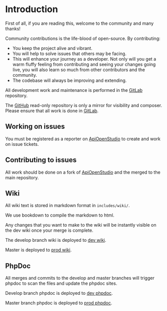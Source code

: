 Introduction
============

First of all, if you are reading this, welcome to the community and many thanks!

Community contributions is the life-blood of open-source. By contributing:

* You keep the project alive and vibrant.
* You will help to solve issues that others may be facing.
* This will enhance your journey as a developer. Not only will you get a warm
  fluffy feeling from contributing and seeing your changes going live, you will
  also learn so much from other contributors and the community.
* The codebase will always be improving and extending.

All development work and maintenance is performed in the [GitLab][gitlab]
repository.

The [GitHub][github] read-only repository is only a mirror for visibility and
composer. Please ensure that all work is done in [GitLab][gitlab].

Working on issues
-----------------

You must be registered as a reporter on [ApiOpenStudio][gitlab] to create and
work on issue tickets.

Contributing to issues
----------------------

All work should be done on a fork of [ApiOpenStudio][gitlab] and the merged to
the main repository.

Wiki
----

All wiki text is stored in markdown format in ```includes/wiki/```.

We use bookdown to compile the markdown to html.

Any changes that you want to make to the wiki will be instantly visible on the
dev wiki once your merge is complete.

The develop branch wiki is deployed to [dev wiki][dev_wiki].

Master is deployed to [prod wiki][prod_wiki].

PhpDoc
------

All merges and commits to the develop and master branches will trigger phpdoc to
scan the files and update the phpdoc sites.

Develop branch phpdoc is deployed to [dev phpdoc][dev_phpdoc].

Master branch phpdoc is deployed to [prod phpdoc][prod_phpdoc].

[gitlab]: https://gitlab.com/apiopenstudio/apiopenstudio

[github]: https://github.com/naala89/apiopenstudio

[dev_wiki]: https://dev.wiki.apiopenstudio.com

[prod_wiki]: https://wiki.apiopenstudio.com

[dev_phpdoc]: https://dev.phpdoc.apiopenstudio.com

[prod_phpdoc]: https://phpdoc.apiopenstudio.com
